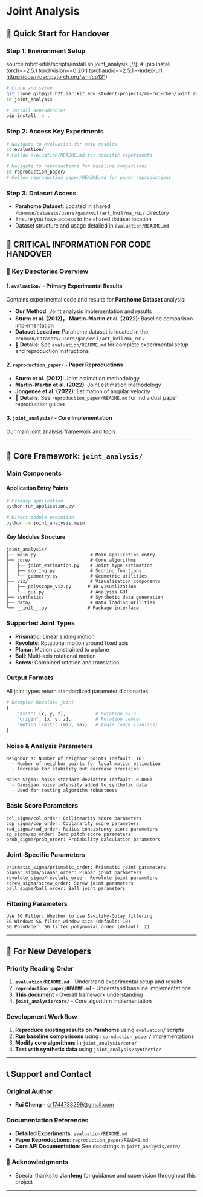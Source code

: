 # Joint Analysis

## 🎯 **Quick Start for Handover**

### **Step 1: Environment Setup**
source robot-utils/scripts/install.sh joint_analysis
[//]: # (pip install torch==2.5.1 torchvision==0.20.1 torchaudio==2.5.1 --index-url https://download.pytorch.org/whl/cu121)
```bash
# Clone and setup
git clone git@git.h2t.iar.kit.edu:student-projects/ma-rui-chen/joint_analysis.git
cd joint_analysis

# Install dependencies
pip install -e .
```

### **Step 2: Access Key Experiments**
```bash
# Navigate to evaluation for main results
cd evaluation/
# Follow evaluation/README.md for specific experiments

# Navigate to reproductions for baseline comparisons  
cd reproduction_paper/
# Follow reproduction_paper/README.md for paper reproductions
```

### **Step 3: Dataset Access**
- **Parahome Dataset**: Located in shared `/common/datasets/users/gao/kvil/art_kvil/ma_rui/` directory
- Ensure you have access to the shared dataset location
- Dataset structure and usage detailed in `evaluation/README.md`


## 🚨 **CRITICAL INFORMATION FOR CODE HANDOVER**

### **📁 Key Directories Overview**

#### **1. `evaluation/` - Primary Experimental Results**
Contains experimental code and results for **Parahome Dataset** analysis:
- **Our Method**: Joint analysis implementation and results
- **Sturm et al. (2012)， Martin-Martin et al. (2022)**: Baseline comparison implementation
- **Dataset Location**: Parahome dataset is located in the `/common/datasets/users/gao/kvil/art_kvil/ma_rui/`
- **📖 Details**: See `evaluation/README.md` for complete experimental setup and reproduction instructions

#### **2. `reproduction_paper/` - Paper Reproductions**
- **Sturm et al. (2012)**: Joint estimation methodology
- **Martin-Martin et al. (2022)**: Joint estimation methodology  
- **Jongenee et al. (2022)**: Estimation of angular velocity
- **📖 Details**: See `reproduction_paper/README.md` for individual paper reproduction guides

#### **3. `joint_analysis/` - Core Implementation**
Our main joint analysis framework and tools

---

## 📂 **Core Framework: `joint_analysis/`**

### **Main Components**

#### **Application Entry Points**
```bash
# Primary application
python run_application.py

# Direct module execution
python -m joint_analysis.main
```

#### **Key Modules Structure**
```
joint_analysis/
├── main.py                    # Main application entry
├── core/                      # Core algorithms
│   ├── joint_estimation.py    # Joint type estimation
│   ├── scoring.py             # Scoring functions
│   └── geometry.py            # Geometric utilities
├── viz/                       # Visualization components
│   ├── polyscope_viz.py      # 3D visualization
│   └── gui.py                 # Analysis GUI
├── synthetic/                 # Synthetic data generation
├── data/                      # Data loading utilities
└── __init__.py               # Package interface
```

### **Supported Joint Types**
- **Prismatic**: Linear sliding motion
- **Revolute**: Rotational motion around fixed axis
- **Planar**: Motion constrained to a plane
- **Ball**: Multi-axis rotational motion
- **Screw**: Combined rotation and translation

### **Output Formats**
All joint types return standardized parameter dictionaries:
```python
# Example: Revolute joint
{
    "axis": [x, y, z],           # Rotation axis
    "origin": [x, y, z],         # Rotation center  
    "motion_limit": (min, max)   # Angle range (radians)
}
```


### Noise & Analysis Parameters

```
Neighbor K: Number of neighbor points (default: 10)
  - Number of neighbor points for local motion estimation
  - Increase for stability but decrease precision

Noise Sigma: Noise standard deviation (default: 0.000)
  - Gaussian noise intensity added to synthetic data
  - Used for testing algorithm robustness

```

### Basic Score Parameters

```
col_sigma/col_order: Collinearity score parameters
cop_sigma/cop_order: Coplanarity score parameters
rad_sigma/rad_order: Radius consistency score parameters
zp_sigma/zp_order: Zero pitch score parameters
prob_sigma/prob_order: Probability calculation parameters

```

### Joint-Specific Parameters

```
prismatic_sigma/prismatic_order: Prismatic joint parameters
planar_sigma/planar_order: Planar joint parameters
revolute_sigma/revolute_order: Revolute joint parameters
screw_sigma/screw_order: Screw joint parameters
ball_sigma/ball_order: Ball joint parameters

```

### Filtering Parameters

```
Use SG Filter: Whether to use Savitzky-Golay filtering
SG Window: SG filter window size (default: 10)
SG PolyOrder: SG filter polynomial order (default: 2)

```

---

## 🔧 **For New Developers**

### **Priority Reading Order**
1. **`evaluation/README.md`** - Understand experimental setup and results
2. **`reproduction_paper/README.md`** - Understand baseline implementations  
3. **This document** - Overall framework understanding
4. **`joint_analysis/core/`** - Core algorithm implementation

### **Development Workflow**
1. **Reproduce existing results on Parahome** using `evaluation/` scripts
2. **Run baseline comparisons** using `reproduction_paper/` implementations
3. **Modify core algorithms** in `joint_analysis/core/`
4. **Test with synthetic data** using `joint_analysis/synthetic/`
---
## 📞 **Support and Contact**

### **Original Author**
- **Rui Cheng** - cr1744733299@gmail.com

### **Documentation References**
- **Detailed Experiments**: `evaluation/README.md`
- **Paper Reproductions**: `reproduction_paper/README.md`  
- **Core API Documentation**: See docstrings in `joint_analysis/core/`

### **🙏 Acknowledgments**
- Special thanks to **Jianfeng** for guidance and supervision throughout this project

---